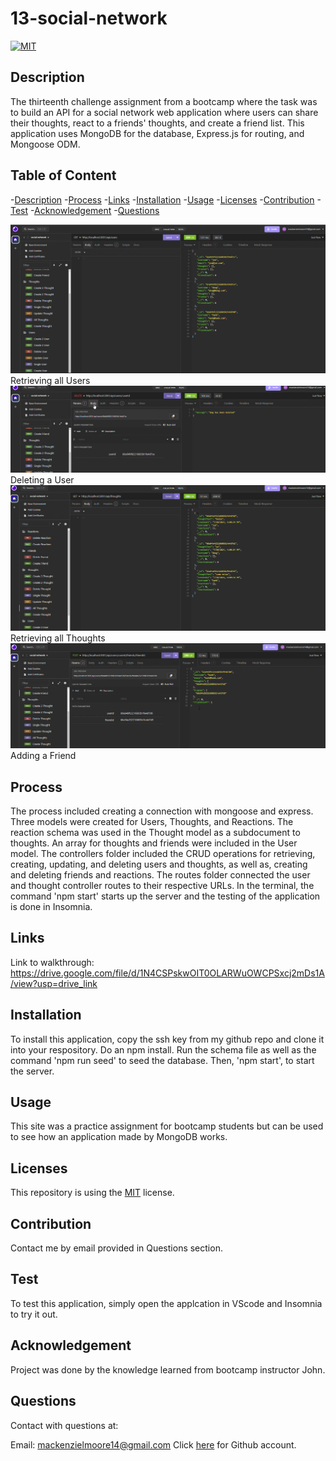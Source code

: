 # 13-social-network

[![MIT](https://img.shields.io/badge/License-MIT-yellow.svg)](https://opensource.org/licenses/MIT)
  

## Description
The thirteenth challenge assignment from a bootcamp where the task was to build an API for a social network web application where users can share their thoughts, react to a friends' thoughts, and create a friend list. This application uses MongoDB for the database, Express.js for routing, and Mongoose ODM.


## Table of Content
-[Description](#Description)
-[Process](#Process)
-[Links](#Links)
-[Installation](#Installation)
-[Usage](#Usage)
-[Licenses](#Licenses)
-[Contribution](#Contribution)
-[Test](#Test)
-[Acknowledgement](#Acknowledgement)
-[Questions](#Questions)

<img src="./assets/ss1.png"/>
Retrieving all Users
<img src="./assets/ss2.png"/>
Deleting a User
<img src="./assets/ss3.png"/>
Retrieving all Thoughts
<img src="./assets/ss4.png"/>
Adding a Friend


## Process
The process included creating a connection with mongoose and express. Three models were created for Users, Thoughts, and Reactions. The reaction schema was used in the Thought model as a subdocument to thoughts. An array for thoughts and friends were included in the User model. The controllers folder included the CRUD operations for retrieving, creating, updating, and deleting users and thoughts, as well as, creating and deleting friends and reactions. The routes folder connected the user and thought controller routes to their respective URLs. In the terminal, the command 'npm start' starts up the server and the testing of the application is done in Insomnia.


## Links
Link to walkthrough: https://drive.google.com/file/d/1N4CSPskwOIT0OLARWuOWCPSxcj2mDs1A/view?usp=drive_link


## Installation
To install this application, copy the ssh key from my github repo and clone it into your respository. Do an npm install. Run the schema file as well as the command 'npm run seed' to seed the database. Then, 'npm start', to start the server.


## Usage
This site was a practice assignment for bootcamp students but can be used to see how an application made by MongoDB works. 


## Licenses
This repository is using the [MIT](https://opensource.org/licenses/MIT) license.


## Contribution
Contact me by email provided in Questions section.


## Test
To test this application, simply open the applcation in VScode and Insomnia to try it out.


## Acknowledgement
Project was done by the knowledge learned from bootcamp instructor John.


## Questions
Contact with questions at:

Email: mackenzielmoore14@gmail.com
Click [here](https://github.com/mackemo) for Github account.